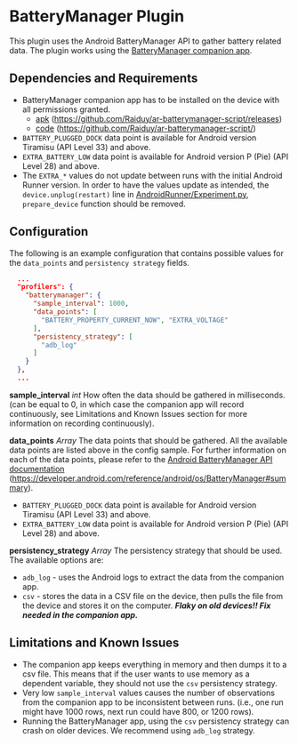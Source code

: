 # BatteryManager Plugin
This plugin uses the Android BatteryManager API to gather battery related data. The plugin works using the 
[BatteryManager companion app](https://github.com/Raiduy/ar-batterymanager-script/releases). 

## Dependencies and Requirements
* BatteryManager companion app has to be installed on the device with all permissions granted. 
  * [apk](https://github.com/Raiduy/ar-batterymanager-script/releases) (https://github.com/Raiduy/ar-batterymanager-script/releases)
  * [code](https://github.com/Raiduy/ar-batterymanager-script/) (https://github.com/Raiduy/ar-batterymanager-script/)
* `BATTERY_PLUGGED_DOCK` data point is available for Android version Tiramisu (API Level 33) and above.
* `EXTRA_BATTERY_LOW` data point is available for Android version P (Pie) (API Level 28) and above.
* The `EXTRA_*` values do not update between runs with the initial Android Runner version. In order to have the values 
  update as intended, the `device.unplug(restart)` line in [AndroidRunner/Experiment.py](../../Experiment.py), 
  `prepare_device` function should be removed.
## Configuration
The following is an example configuration that contains possible values for the `data_points` and 
`persistency strategy` fields.

```json
  ...
  "profilers": {
    "batterymanager": {
      "sample_interval": 1000,
      "data_points": [
        "BATTERY_PROPERTY_CURRENT_NOW", "EXTRA_VOLTAGE"
      ],
      "persistency_strategy": [
        "adb_log"
      ]
    }
  },
  ...
```
**sample_interval** *int* 
How often the data should be gathered in milliseconds. (can be equal to 0, in which case the companion app will record 
continuously, see Limitations and Known Issues section for more information on recording continuously).

**data_points** *Array<string>* 
The data points that should be gathered. All the available data points are listed above in the config sample.
For further information on each of the data points, please refer to the 
[Android BatteryManager API documentation](https://developer.android.com/reference/android/os/BatteryManager#summary)
(https://developer.android.com/reference/android/os/BatteryManager#summary).
* `BATTERY_PLUGGED_DOCK` data point is available for Android version Tiramisu (API Level 33) and above.
* `EXTRA_BATTERY_LOW` data point is available for Android version P (Pie) (API Level 28) and above.

**persistency_strategy** *Array<string>* 
The persistency strategy that should be used. The available options are:
* `adb_log` - uses the Android logs to extract the data from the companion app.
* `csv` - stores the data in a CSV file on the device, then pulls the file from the device and stores it on the computer.
  ***Flaky on old devices!! Fix needed in the companion app.***

## Limitations and Known Issues
* The companion app keeps everything in memory and then dumps it to a csv file. This means that if the user wants to use 
  memory as a dependent variable, they should not use the `csv` persistency strategy.
* Very low `sample_interval` values causes the number of observations from the companion app to be inconsistent between 
  runs. (i.e., one run might have 1000 rows, next run could have 800, or 1200 rows).
* Running the BatteryManager app, using the `csv` persistency strategy can crash on older devices. We recommend using 
  `adb_log` strategy.

